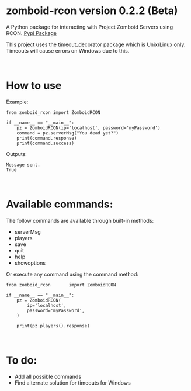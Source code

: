 # zomboid-rcon version 0.2.2 (Beta)
 
A Python package for interacting with Project Zomboid Servers using RCON. [Pypi Package](https://pypi.org/project/zomboid-rcon/0.2.2/)

This project uses the timeout_decorator package which is Unix/Linux only. Timeouts will cause errors on Windows due to this.

<br>

# How to use

Example:
```
from zomboid_rcon import ZomboidRCON

if __name__ == "__main__":
    pz = ZomboidRCON(ip='localhost', password='myPassword')
    command = pz.serverMsg("You dead yet?")
    print(command.response)
    print(command.success)
```

Outputs:
```
Message sent.
True
```

<br>

# Available commands:

The follow commands are available through built-in methods:
- serverMsg
- players
- save
- quit
- help
- showoptions

Or execute any command using the command method:
```
from zomboid_rcon       import ZomboidRCON

if __name__ == "__main__":
    pz = ZomboidRCON(
        ip='localhost',
        password='myPassword',
    )
    
    print(pz.players().response)
```



<br>

# To do:

- Add all possible commands
- Find alternate solution for timeouts for Windows
